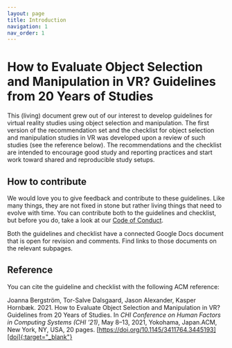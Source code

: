 ```yaml
---
layout: page
title: Introduction
navigation: 1
nav_order: 1
---
```


# How to Evaluate Object Selection and Manipulation in VR? Guidelines from 20 Years of Studies

This (living) document grew out of our interest to develop guidelines for virtual reality studies using object selection and manipulation. The first version of the recommendation set and the checklist for object selection and manipulation studies in VR was developed upon a review of such studies (see the reference below). The recommendations and the checklist are intended to encourage good study and reporting practices and start work toward shared and reproducible study setups.

## How to contribute
We would love you to give feedback and contribute to these guidelines. Like many things, they are not fixed in stone but rather living things that need to evolve with time. You can contribute both to the guidelines and checklist, but before you do, take a look at our [Code of Conduct][coc].

Both the guidelines and checklist have a connected Google Docs document that is open for revision and comments. Find links to those documents on the relevant subpages.

## Reference
You can cite the guideline and checklist with the following ACM reference:

Joanna Bergström, Tor-Salve Dalsgaard, Jason Alexander, Kasper Hornbæk. 2021. How to Evaluate Object Selection and Manipulation in VR? Guidelines from 20 Years of Studies. In *CHI Conference on Human Factors in Computing Systems (CHI ’21)*, May 8–13, 2021, Yokohama, Japan.ACM, New York, NY, USA, 20 pages. [https://doi.org/10.1145/3411764.3445193][doi]{:target="_blank"}

[coc]: https://github.com/vrevaluation/vrevaluation.github.io/wiki/Code-of-conduct
[doi]: https://doi.org/10.1145/3411764.3445193
